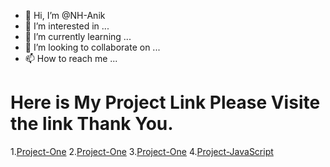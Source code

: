 - 👋 Hi, I’m @NH-Anik
- 👀 I’m interested in ...
- 🌱 I’m currently learning ...
- 💞️ I’m looking to collaborate on ...
- 📫 How to reach me ...

# Here is My Project Link Please Visite the link Thank You.
1.[Project-One](https://melodious-shortbread-ec85dd.netlify.app)
2.[Project-One](https://thriving-panda-84ef3e.netlify.app)
3.[Project-One](https://enchanting-salamander-eeeefd.netlify.app)
4.[Project-JavaScript](https://main--stellular-cocada-2aace1.netlify.app/)

